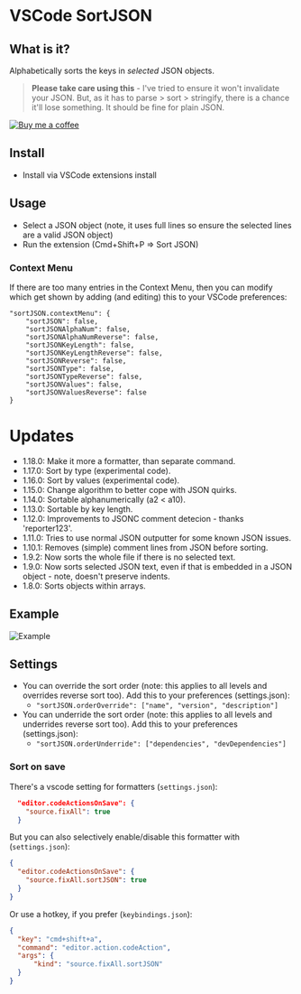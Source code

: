 # VSCode SortJSON

## What is it?

Alphabetically sorts the keys in _selected_ JSON objects.

> **Please take care using this** - I've tried to ensure it won't invalidate your JSON. But, as it has to parse > sort > stringify, there is a chance it'll lose something. It should be fine for plain JSON.

<a target="_blank" href="https://www.buymeacoffee.com/richie5um"><img src="resources/buymeacoffee.png" alt="Buy me a coffee"></a>

## Install

- Install via VSCode extensions install

## Usage

- Select a JSON object (note, it uses full lines so ensure the selected lines are a valid JSON object)
- Run the extension (Cmd+Shift+P => Sort JSON)

### Context Menu

If there are too many entries in the Context Menu, then you can modify which get shown by adding (and editing) this to your VSCode preferences:

    "sortJSON.contextMenu": {
        "sortJSON": false,
        "sortJSONAlphaNum": false,
        "sortJSONAlphaNumReverse": false,
        "sortJSONKeyLength": false,
        "sortJSONKeyLengthReverse": false,
        "sortJSONReverse": false,
        "sortJSONType": false,
        "sortJSONTypeReverse": false,
        "sortJSONValues": false,
        "sortJSONValuesReverse": false
    }

# Updates

- 1.18.0: Make it more a formatter, than separate command.
- 1.17.0: Sort by type (experimental code).
- 1.16.0: Sort by values (experimental code).
- 1.15.0: Change algorithm to better cope with JSON quirks.
- 1.14.0: Sortable alphanumerically (a2 < a10).
- 1.13.0: Sortable by key length.
- 1.12.0: Improvements to JSONC comment detecion - thanks 'reporter123'.
- 1.11.0: Tries to use normal JSON outputter for some known JSON issues.
- 1.10.1: Removes (simple) comment lines from JSON before sorting.
- 1.9.2: Now sorts the whole file if there is no selected text.
- 1.9.0: Now sorts selected JSON text, even if that is embedded in a JSON object - note, doesn't preserve indents.
- 1.8.0: Sorts objects within arrays.

## Example

![Example](resources/usage.gif)

## Settings

- You can override the sort order (note: this applies to all levels and overrides reverse sort too). Add this to your preferences (settings.json):
  - `"sortJSON.orderOverride": ["name", "version", "description"]`
- You can underride the sort order (note: this applies to all levels and underrides reverse sort too). Add this to your preferences (settings.json):
  - `"sortJSON.orderUnderride": ["dependencies", "devDependencies"]`

### Sort on save

There's a vscode setting for formatters (`settings.json`):

```json
  "editor.codeActionsOnSave": {
    "source.fixAll": true
  }
```

But you can also selectively enable/disable this formatter with (`settings.json`):

```json
{
  "editor.codeActionsOnSave": {
    "source.fixAll.sortJSON": true
  }
}
```

Or use a hotkey, if you prefer (`keybindings.json`):

```json
{
  "key": "cmd+shift+a",
  "command": "editor.action.codeAction",
  "args": {
      "kind": "source.fixAll.sortJSON"
  }
}
```
